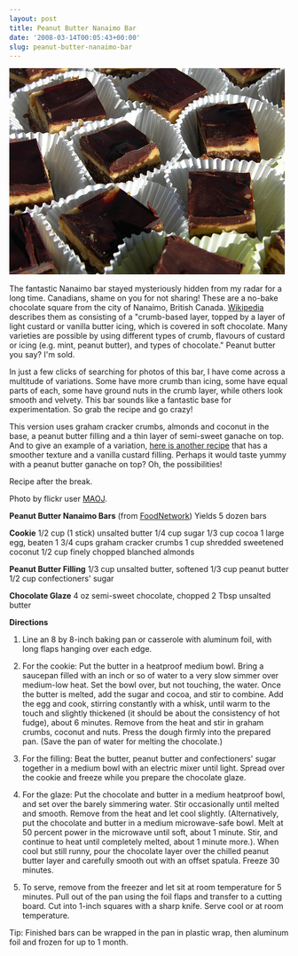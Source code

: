 ```yaml
---
layout: post
title: Peanut Butter Nanaimo Bar
date: '2008-03-14T00:05:43+00:00'
slug: peanut-butter-nanaimo-bar
---
```

<a href="http://www.flickr.com/photos/maojlehman/2119006896/"><img src='images/uploads/2008/03/nanaimo.jpg' alt='nanaimo' /></a>

The fantastic Nanaimo bar stayed mysteriously hidden from my radar for a long time. Canadians, shame on you for not sharing! These are a no-bake chocolate square from the city of Nanaimo, British Canada. <a href="http://en.wikipedia.org/wiki/Nanaimo_bar">Wikipedia</a> describes them as consisting of a "crumb-based layer, topped by a layer of light custard or vanilla butter icing, which is covered in soft chocolate. Many varieties are possible by using different types of crumb, flavours of custard or icing (e.g. mint, peanut butter), and types of chocolate." Peanut butter you say? I'm sold.

In just a few clicks of searching for photos of this bar, I have come across a multitude of variations. Some have more crumb than icing, some have equal parts of each, some have ground nuts in the crumb layer, while others look smooth and velvety. This bar sounds like a fantastic base for experimentation. So grab the recipe and go crazy!

This version uses graham cracker crumbs, almonds and coconut in the base, a peanut butter filling and a thin layer of semi-sweet ganache on top. And to give an example of a variation, <a href="http://www.domesticgoddess.ca/recipes.php?recipe=10094">here is another recipe</a> that has a smoother texture and a vanilla custard filling. Perhaps it would taste yummy with a peanut butter ganache on top? Oh, the possibilities!

Recipe after the break. 

Photo by flickr user <a href="http://www.flickr.com/photos/maojlehman/">MAOJ</a>.

<!--more-->

<strong>Peanut Butter Nanaimo Bars</strong> (from <a href="http://www.foodnetwork.com/food/recipes/recipe/0,,FOOD_9936_37295,00.html">FoodNetwork</a>)
Yields 5 dozen bars

<strong>Cookie</strong>
1/2 cup (1 stick) unsalted butter 
1/4 cup sugar 
1/3 cup cocoa 
1 large egg, beaten 
1 3/4 cups graham cracker crumbs 
1 cup shredded sweetened coconut 
1/2 cup finely chopped blanched almonds

<strong>Peanut Butter Filling</strong>
1/3 cup unsalted butter, softened 
1/3 cup peanut butter 
1/2 cup confectioners' sugar

<strong>Chocolate Glaze</strong> 
4 oz semi-sweet chocolate, chopped 
2 Tbsp unsalted butter

<strong>Directions</strong>
1. Line an 8 by 8-inch baking pan or casserole with aluminum foil, with long flaps hanging over each edge.

2. For the cookie: Put the butter in a heatproof medium bowl. Bring a saucepan filled with an inch or so of water to a very slow simmer over medium-low heat. Set the bowl over, but not touching, the water. Once the butter is melted, add the sugar and cocoa, and stir to combine. Add the egg and cook, stirring constantly with a whisk, until warm to the touch and slightly thickened (it should be about the consistency of hot fudge), about 6 minutes. Remove from the heat and stir in graham crumbs, coconut and nuts. Press the dough firmly into the prepared pan. (Save the pan of water for melting the chocolate.)

3. For the filling: Beat the butter, peanut butter and confectioners' sugar together in a medium bowl with an electric mixer until light. Spread over the cookie and freeze while you prepare the chocolate glaze.

4. For the glaze: Put the chocolate and butter in a medium heatproof bowl, and set over the barely simmering water. Stir occasionally until melted and smooth. Remove from the heat and let cool slightly. (Alternatively, put the chocolate and butter in a medium microwave-safe bowl. Melt at 50 percent power in the microwave until soft, about 1 minute. Stir, and continue to heat until completely melted, about 1 minute more.). When cool but still runny, pour the chocolate layer over the chilled peanut butter layer and carefully smooth out with an offset spatula. Freeze 30 minutes.

5. To serve, remove from the freezer and let sit at room temperature for 5 minutes. Pull out of the pan using the foil flaps and transfer to a cutting board. Cut into 1-inch squares with a sharp knife. Serve cool or at room temperature.

Tip: Finished bars can be wrapped in the pan in plastic wrap, then aluminum foil and frozen for up to 1 month.
